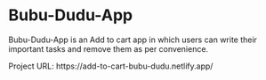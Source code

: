 # Bubu-Dudu-App
<p>Bubu-Dudu-App is an Add to cart app in which users can write their important tasks and remove them as per convenience. </p>
Project URL: https://add-to-cart-bubu-dudu.netlify.app/
